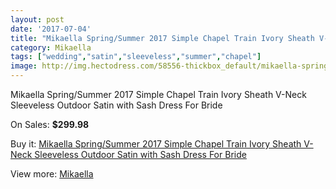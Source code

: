 ```yaml
---
layout: post
date: '2017-07-04'
title: "Mikaella Spring/Summer 2017 Simple Chapel Train Ivory Sheath V-Neck Sleeveless Outdoor Satin with Sash Dress For Bride"
category: Mikaella
tags: ["wedding","satin","sleeveless","summer","chapel"]
image: http://img.hectodress.com/58556-thickbox_default/mikaella-spring-summer-2017-simple-chapel-train-ivory-sheath-v-neck-sleeveless-outdoor-satin-with-sash-dress-for-bride.jpg
---
```

Mikaella Spring/Summer 2017 Simple Chapel Train Ivory Sheath V-Neck Sleeveless Outdoor Satin with Sash Dress For Bride

On Sales: **$299.98**
<a href="https://www.hectodress.com/mikaella/18301-mikaella-spring-summer-2017-simple-chapel-train-ivory-sheath-v-neck-sleeveless-outdoor-satin-with-sash-dress-for-bride.html"><amp-img layout="responsive" width="600" height="600" src="//img.hectodress.com/58556-thickbox_default/mikaella-spring-summer-2017-simple-chapel-train-ivory-sheath-v-neck-sleeveless-outdoor-satin-with-sash-dress-for-bride.jpg" alt="Mikaella Spring/Summer 2017 Simple Chapel Train Ivory Sheath V-Neck Sleeveless Outdoor Satin with Sash Dress For Bride 0" /></a>
<a href="https://www.hectodress.com/mikaella/18301-mikaella-spring-summer-2017-simple-chapel-train-ivory-sheath-v-neck-sleeveless-outdoor-satin-with-sash-dress-for-bride.html"><amp-img layout="responsive" width="600" height="600" src="//img.hectodress.com/58562-thickbox_default/mikaella-spring-summer-2017-simple-chapel-train-ivory-sheath-v-neck-sleeveless-outdoor-satin-with-sash-dress-for-bride.jpg" alt="Mikaella Spring/Summer 2017 Simple Chapel Train Ivory Sheath V-Neck Sleeveless Outdoor Satin with Sash Dress For Bride 1" /></a>
<a href="https://www.hectodress.com/mikaella/18301-mikaella-spring-summer-2017-simple-chapel-train-ivory-sheath-v-neck-sleeveless-outdoor-satin-with-sash-dress-for-bride.html"><amp-img layout="responsive" width="600" height="600" src="//img.hectodress.com/58561-thickbox_default/mikaella-spring-summer-2017-simple-chapel-train-ivory-sheath-v-neck-sleeveless-outdoor-satin-with-sash-dress-for-bride.jpg" alt="Mikaella Spring/Summer 2017 Simple Chapel Train Ivory Sheath V-Neck Sleeveless Outdoor Satin with Sash Dress For Bride 2" /></a>
<a href="https://www.hectodress.com/mikaella/18301-mikaella-spring-summer-2017-simple-chapel-train-ivory-sheath-v-neck-sleeveless-outdoor-satin-with-sash-dress-for-bride.html"><amp-img layout="responsive" width="600" height="600" src="//img.hectodress.com/58560-thickbox_default/mikaella-spring-summer-2017-simple-chapel-train-ivory-sheath-v-neck-sleeveless-outdoor-satin-with-sash-dress-for-bride.jpg" alt="Mikaella Spring/Summer 2017 Simple Chapel Train Ivory Sheath V-Neck Sleeveless Outdoor Satin with Sash Dress For Bride 3" /></a>
<a href="https://www.hectodress.com/mikaella/18301-mikaella-spring-summer-2017-simple-chapel-train-ivory-sheath-v-neck-sleeveless-outdoor-satin-with-sash-dress-for-bride.html"><amp-img layout="responsive" width="600" height="600" src="//img.hectodress.com/58559-thickbox_default/mikaella-spring-summer-2017-simple-chapel-train-ivory-sheath-v-neck-sleeveless-outdoor-satin-with-sash-dress-for-bride.jpg" alt="Mikaella Spring/Summer 2017 Simple Chapel Train Ivory Sheath V-Neck Sleeveless Outdoor Satin with Sash Dress For Bride 4" /></a>
<a href="https://www.hectodress.com/mikaella/18301-mikaella-spring-summer-2017-simple-chapel-train-ivory-sheath-v-neck-sleeveless-outdoor-satin-with-sash-dress-for-bride.html"><amp-img layout="responsive" width="600" height="600" src="//img.hectodress.com/58558-thickbox_default/mikaella-spring-summer-2017-simple-chapel-train-ivory-sheath-v-neck-sleeveless-outdoor-satin-with-sash-dress-for-bride.jpg" alt="Mikaella Spring/Summer 2017 Simple Chapel Train Ivory Sheath V-Neck Sleeveless Outdoor Satin with Sash Dress For Bride 5" /></a>
<a href="https://www.hectodress.com/mikaella/18301-mikaella-spring-summer-2017-simple-chapel-train-ivory-sheath-v-neck-sleeveless-outdoor-satin-with-sash-dress-for-bride.html"><amp-img layout="responsive" width="600" height="600" src="//img.hectodress.com/58557-thickbox_default/mikaella-spring-summer-2017-simple-chapel-train-ivory-sheath-v-neck-sleeveless-outdoor-satin-with-sash-dress-for-bride.jpg" alt="Mikaella Spring/Summer 2017 Simple Chapel Train Ivory Sheath V-Neck Sleeveless Outdoor Satin with Sash Dress For Bride 6" /></a>

Buy it: [Mikaella Spring/Summer 2017 Simple Chapel Train Ivory Sheath V-Neck Sleeveless Outdoor Satin with Sash Dress For Bride](https://www.hectodress.com/mikaella/18301-mikaella-spring-summer-2017-simple-chapel-train-ivory-sheath-v-neck-sleeveless-outdoor-satin-with-sash-dress-for-bride.html "Mikaella Spring/Summer 2017 Simple Chapel Train Ivory Sheath V-Neck Sleeveless Outdoor Satin with Sash Dress For Bride")

View more: [Mikaella](https://www.hectodress.com/325-mikaella "Mikaella")